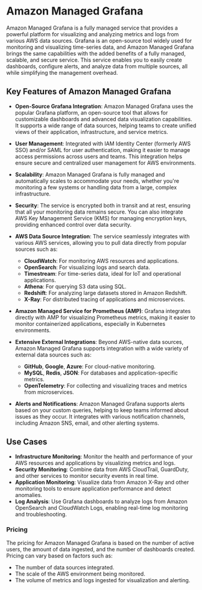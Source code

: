 # Amazon Managed Grafana

Amazon Managed Grafana is a fully managed service that provides a powerful platform for visualizing and analyzing metrics and logs from various AWS data sources. Grafana is an open-source tool widely used for monitoring and visualizing time-series data, and Amazon Managed Grafana brings the same capabilities with the added benefits of a fully managed, scalable, and secure service. This service enables you to easily create dashboards, configure alerts, and analyze data from multiple sources, all while simplifying the management overhead.

## Key Features of Amazon Managed Grafana

- **Open-Source Grafana Integration**: Amazon Managed Grafana uses the popular Grafana platform, an open-source tool that allows for customizable dashboards and advanced data visualization capabilities. It supports a wide range of data sources, helping teams to create unified views of their application, infrastructure, and service metrics.

- **User Management**: Integrated with IAM Identity Center (formerly AWS SSO) and/or SAML for user authentication, making it easier to manage access permissions across users and teams. This integration helps ensure secure and centralized user management for AWS environments.

- **Scalability**: Amazon Managed Grafana is fully managed and automatically scales to accommodate your needs, whether you're monitoring a few systems or handling data from a large, complex infrastructure.

- **Security**: The service is encrypted both in transit and at rest, ensuring that all your monitoring data remains secure. You can also integrate AWS Key Management Service (KMS) for managing encryption keys, providing enhanced control over data security.

- **AWS Data Source Integration**: The service seamlessly integrates with various AWS services, allowing you to pull data directly from popular sources such as:
  - **CloudWatch**: For monitoring AWS resources and applications.
  - **OpenSearch**: For visualizing logs and search data.
  - **Timestream**: For time-series data, ideal for IoT and operational applications.
  - **Athena**: For querying S3 data using SQL.
  - **Redshift**: For analyzing large datasets stored in Amazon Redshift.
  - **X-Ray**: For distributed tracing of applications and microservices.

- **Amazon Managed Service for Prometheus (AMP)**: Grafana integrates directly with AMP for visualizing Prometheus metrics, making it easier to monitor containerized applications, especially in Kubernetes environments.

- **Extensive External Integrations**: Beyond AWS-native data sources, Amazon Managed Grafana supports integration with a wide variety of external data sources such as:
  - **GitHub**, **Google**, **Azure**: For cloud-native monitoring.
  - **MySQL**, **Redis**, **JSON**: For databases and application-specific metrics.
  - **OpenTelemetry**: For collecting and visualizing traces and metrics from microservices.

- **Alerts and Notifications**: Amazon Managed Grafana supports alerts based on your custom queries, helping to keep teams informed about issues as they occur. It integrates with various notification channels, including Amazon SNS, email, and other alerting systems.

## Use Cases

- **Infrastructure Monitoring**: Monitor the health and performance of your AWS resources and applications by visualizing metrics and logs.
- **Security Monitoring**: Combine data from AWS CloudTrail, GuardDuty, and other services to monitor security events in real time.
- **Application Monitoring**: Visualize data from Amazon X-Ray and other monitoring tools to ensure application performance and detect anomalies.
- **Log Analysis**: Use Grafana dashboards to analyze logs from Amazon OpenSearch and CloudWatch Logs, enabling real-time log monitoring and troubleshooting.

### Pricing

The pricing for Amazon Managed Grafana is based on the number of active users, the amount of data ingested, and the number of dashboards created. Pricing can vary based on factors such as:

- The number of data sources integrated.
- The scale of the AWS environment being monitored.
- The volume of metrics and logs ingested for visualization and alerting.
